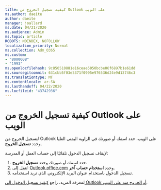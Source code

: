 ```yaml
---
title: كيفية تسجيل الخروج من Outlook على الويب
ms.author: daeite
author: daeite
manager: joallard
ms.date: 04/21/2020
ms.audience: Admin
ms.topic: article
ROBOTS: NOINDEX, NOFOLLOW
localization_priority: Normal
ms.collection: Adm_O365
ms.custom:
- "8000008"
- "1993"
ms.openlocfilehash: 9c850510881e16ceae5050bcbe06f6897b1e61dd
ms.sourcegitcommit: 631cbb5f03e5371f0995e976536d24e9d13746c3
ms.translationtype: MT
ms.contentlocale: ar-SA
ms.lasthandoff: 04/22/2020
ms.locfileid: "43742936"
---
```

# <a name="how-to-sign-out-of-outlook-on-the-web"></a>كيفية تسجيل الخروج من Outlook على الويب

لتسجيل الخروج من Outlook على الويب، حدد اسمك أو صورتك في الزاوية اليمنى العليا وحدد **تسجيل الخروج**.

لإيقاف تسجيل الدخول تلقائيًا إلى حساب العمل أو المدرسة:

1. حدد اسمك أو صورتك وحدد **تسجيل الخروج**.
1. انتقل إلى [Outlook.office.com](https://outlook.office.com/) وحدد **استخدام حساب آخر**.
1. تسجيل الدخول باستخدام عنوان البريد الإلكتروني الذي تريد استخدامه.

لمعرفة المزيد، راجع [كيفية تسجيل الدخول إلى Outlook أو الخروج منه على الويب](https://support.office.com/article/763fab4d-0138-4814-b450-37fc286bcb79).